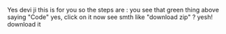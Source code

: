 Yes devi ji this is for you so the steps are : 
you see that green thing above saying "Code" 
yes, click on it 
now see smth like "download zip" ? 
yesh! download it 
